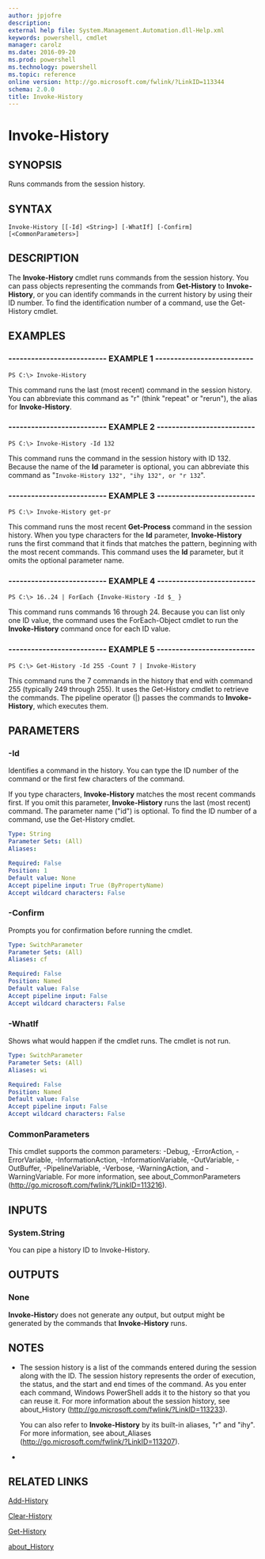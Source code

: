 ```yaml
---
author: jpjofre
description: 
external help file: System.Management.Automation.dll-Help.xml
keywords: powershell, cmdlet
manager: carolz
ms.date: 2016-09-20
ms.prod: powershell
ms.technology: powershell
ms.topic: reference
online version: http://go.microsoft.com/fwlink/?LinkID=113344
schema: 2.0.0
title: Invoke-History
---
```


# Invoke-History
## SYNOPSIS
Runs commands from the session history.
## SYNTAX

```
Invoke-History [[-Id] <String>] [-WhatIf] [-Confirm] [<CommonParameters>]
```

## DESCRIPTION
The **Invoke-History** cmdlet runs commands from the session history.
You can pass objects representing the commands from **Get-History** to **Invoke-History**, or you can identify commands in the current history by using their ID number.
To find the identification number of a command, use the Get-History cmdlet.
## EXAMPLES

### -------------------------- EXAMPLE 1 --------------------------
```
PS C:\> Invoke-History
```

This command runs the last (most recent) command in the session history.
You can abbreviate this command as "r" (think "repeat" or "rerun"), the alias for **Invoke-History**.
### -------------------------- EXAMPLE 2 --------------------------
```
PS C:\> Invoke-History -Id 132
```

This command runs the command in the session history with ID 132.
Because the name of the **Id** parameter is optional, you can abbreviate this command as "`Invoke-History 132", "ihy 132", or "r 132`".
### -------------------------- EXAMPLE 3 --------------------------
```
PS C:\> Invoke-History get-pr
```

This command runs the most recent **Get-Process** command in the session history.
When you type characters for the **Id** parameter, **Invoke-History** runs the first command that it finds that matches the pattern, beginning with the most recent commands.
This command uses the **Id** parameter, but it omits the optional parameter name.
### -------------------------- EXAMPLE 4 --------------------------
```
PS C:\> 16..24 | ForEach {Invoke-History -Id $_ }
```

This command runs commands 16 through 24.
Because you can list only one ID value, the command uses the ForEach-Object cmdlet to run the **Invoke-History** command once for each ID value.
### -------------------------- EXAMPLE 5 --------------------------
```
PS C:\> Get-History -Id 255 -Count 7 | Invoke-History
```

This command runs the 7 commands in the history that end with command 255 (typically 249 through 255).
It uses the Get-History cmdlet to retrieve the commands.
The pipeline operator (|) passes the commands to **Invoke-History**, which executes them.
## PARAMETERS

### -Id
Identifies a command in the history.
You can type the ID number of the command or the first few characters of the command.

If you type characters, **Invoke-History** matches the most recent commands first.
If you omit this parameter, **Invoke-History** runs the last (most recent) command.
The parameter name ("id") is optional.
To find the ID number of a command, use the Get-History cmdlet.

```yaml
Type: String
Parameter Sets: (All)
Aliases: 

Required: False
Position: 1
Default value: None
Accept pipeline input: True (ByPropertyName)
Accept wildcard characters: False
```

### -Confirm
Prompts you for confirmation before running the cmdlet.

```yaml
Type: SwitchParameter
Parameter Sets: (All)
Aliases: cf

Required: False
Position: Named
Default value: False
Accept pipeline input: False
Accept wildcard characters: False
```

### -WhatIf
Shows what would happen if the cmdlet runs.
The cmdlet is not run.

```yaml
Type: SwitchParameter
Parameter Sets: (All)
Aliases: wi

Required: False
Position: Named
Default value: False
Accept pipeline input: False
Accept wildcard characters: False
```

### CommonParameters
This cmdlet supports the common parameters: -Debug, -ErrorAction, -ErrorVariable, -InformationAction, -InformationVariable, -OutVariable, -OutBuffer, -PipelineVariable, -Verbose, -WarningAction, and -WarningVariable. For more information, see about_CommonParameters (http://go.microsoft.com/fwlink/?LinkID=113216).
## INPUTS

### System.String
You can pipe a history ID to Invoke-History.
## OUTPUTS

### None
**Invoke-Histor**y does not generate any output, but output might be generated by the commands that **Invoke-History** runs.
## NOTES
* The session history is a list of the commands entered during the session along with the ID. The session history represents the order of execution, the status, and the start and end times of the command. As you enter each command, Windows PowerShell adds it to the history so that you can reuse it.  For more information about the session history, see about_History (http://go.microsoft.com/fwlink/?LinkID=113233).

  You can also refer to **Invoke-History** by its built-in aliases, "r" and "ihy".
For more information, see about_Aliases (http://go.microsoft.com/fwlink/?LinkID=113207).

*
## RELATED LINKS

[Add-History](Add-History.md)

[Clear-History](Clear-History.md)

[Get-History](Get-History.md)

[about_History](About/about_History.md)

